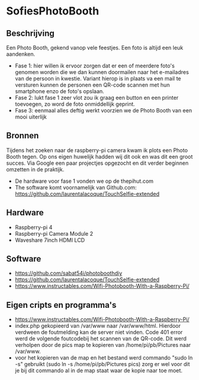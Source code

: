 # SofiesPhotoBooth
## Beschrijving
Een Photo Booth, gekend vanop vele feestjes. Een foto is altijd een leuk aandenken.
- Fase 1: hier willen ik ervoor zorgen dat er een of meerdere foto's genomen worden die we dan kunnen doormailen naar het e-mailadres van de persoon in kwestie. Variant hierop is in plaats va een mail te versturen kunnen de personen een QR-code scannen met hun smartphone enzo de foto's opslaan. 
- Fase 2: lukt fase 1 zeer vlot zou ik graag een button en een printer toevoegen, zo word de foto onmiddellijk geprint.
- Fase 3: eenmaal alles deftig werkt voorzien we de Photo Booth van een mooi uiterlijk
## Bronnen
Tijdens het zoeken naar de raspberry-pi camera kwam ik plots een Photo Booth tegen.
Op ons eigen huwelijk hadden wij dit ook en was dit een groot succes.
Via Google een paar projectjes opgezocht en dit verder beginnen omzetten in de praktijk.
- De hardware voor fase 1 vonden we op de thepihut.com
- The software komt voornamelijk van Github.com: https://github.com/laurentalacoque/TouchSelfie-extended
## Hardware
- Raspberry-pi 4
- Raspberry-pi Camera Module 2
- Waveshare 7inch HDMI LCD
## Software
- https://github.com/sabat54i/photoboothdiy
- https://github.com/laurentalacoque/TouchSelfie-extended
- https://www.instructables.com/Wifi-Photobooth-With-a-Raspberry-Pi/
## Eigen cripts en programma's
- https://www.instructables.com/Wifi-Photobooth-With-a-Raspberry-Pi/
- index.php gekopieerd van /var/www naar /var/www/html. Hierdoor verdween de foutmelding kan de server niet vinden. Code 401 error werd de volgende foutcodebij het scannen van de QR-code. Dit werd verholpen door de pics map te kopieren van /home/pi/pb/Pictures naar /var/www.
- voor het kopieren van de map en het bestand werd commando "sudo ln -s" gebruikt (sudo ln -s /home/pi/pb/Pictures pics) zorg er wel voor dit je bij dit commando al in de map staat waar de kopie naar toe moet.
